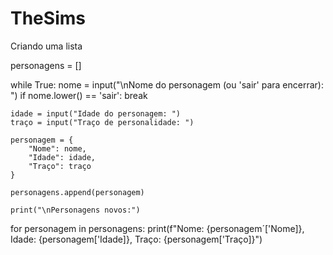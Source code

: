 # TheSims
Criando uma lista

personagens = []

while True:
    nome = input("\nNome do personagem (ou 'sair' para encerrar): ")
    if nome.lower() == 'sair':
        break

    idade = input("Idade do personagem: ")
    traço = input("Traço de personalidade: ")

    personagem = {
        "Nome": nome,
        "Idade": idade,
        "Traço": traço
    }

    personagens.append(personagem)

    print("\nPersonagens novos:")
for personagem in personagens:
    print(f"Nome: {personagem´['Nome]}, Idade: {personagem['Idade]}, Traço: {personagem['Traço]}")
